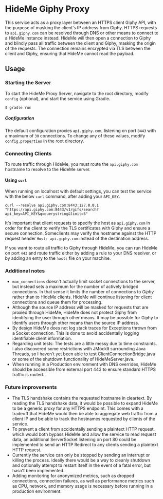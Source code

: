 # HideMe Giphy Proxy
This service acts as a proxy layer between an HTTPS client Giphy API, with the purpose of masking the client's IP address
from Giphy. HTTPS requests to `api.giphy.com` can be resolved through DNS or other means to connect to a HideMe instance instead.
HideMe will then open a connection to Giphy and blindly pass all traffic between the client and Giphy, masking the origin of the requests.
The connection remains encrypted via TLS between the client and Giphy, ensuring that HideMe cannot read the payload.

## Usage
### Starting the Server
To start the HideMe Proxy Server, navigate to the root directory, modify `config` (optional), and start the service using Gradle.

```
$ gradle run
```

##### Configuration
The default configuration proxies `api.giphy.com`, listening on port `8443` with a maximum of `30` connections. To change any
of these values,  modify `config.properties` in the root directory.

### Connecting Clients
To route traffic through HideMe, you must route the `api.giphy.com` hostname to resolve to the HideMe server.

#### Using `curl`
When running on localhost with default settings, you can test the service with the below `curl` command, after adding your `API_KEY`.

```
curl --resolve api.giphy.com:8443:127.0.0.1 "https://api.giphy.com:8443/v1/gifs/search?api_key=API_KEY&q=querystring&limit=5"
```

It's important that client requests to specify the host as `api.giphy.com` in order for the client to verify the TLS certificates
with Giphy and ensure a secure connection. Someclients may verify the hostname against the HTTP request header `Host: api.giphy.com`
instead of the destination address.

If you want to route all traffic to Giphy through HideMe, you can run HideMe on port `443` and route traffic either by
adding a rule to your DNS resolver, or by adding an entry to the `hosts` file on your machine.

### Additional notes
* `max_connections` doesn't actually limit socket connections to the server, but instead sets a maximum for the number of actively
bridged connections. In that sense it limits the number of connections to *Giphy* rather than to HideMe clients. HideMe will continue
listening for client connections and queue them for processing.
* Although the source IP address will be masked for requests that are proxied through HideMe, HideMe does not protect Giphy from
identifying the user through other means. It may be possible for Giphy to identify users through other means than the source IP address.
* By design HideMe does not log stack traces for Exceptions thrown from a Socket connection. This is done to avoid accidentally logging
identifiable client information.
* Regarding unit tests: The tests are a little messy due to time constraints. I also discovered some restrictions with JMockIt surrounding Java Threads,
so I haven't yet been able to test ClientConnectionBridge.java or some of the shutdown functionality of HideMeServer.java.
* When running in a Production environment with DNS overrides, HideMe should be accessible from external port 443 to ensure standard HTTPS traffic is routed.

### Future improvements
* The TLS handshake contains the requested hostname in cleartext. By reading the TLS handshake data, it would be possible to expand HideMe
to be a generic proxy for any HTTPS endpoint. This comes with a tradeoff that HideMe would then be able to aggregate web traffic from a client IP
and be able to track the hostnames requested by clients of the service.
* To prevent a client from accidentally sending a plaintext HTTP request, which would both bypass HideMe and allow the service to read request data, an additional
ServerSocket listening on port 80 could be implemented to send an HTTP Redirect to any clients sending a plaintext HTTP request.
* Currently the service can only be stopped by sending an interrupt or killing the process. Ideally there would be a way to cleanly
shutdown and optionally attempt to restart itself in the event of a fatal error, but hasn't been implemented.
* Adding monitoring for anonymized metrics, such as dropped connections, connection failures, as well as performance metrics such as CPU, network,
and memory usage is necessary before running in a production environment.